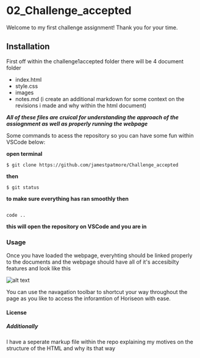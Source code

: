 # 02_Challenge_accepted
Welcome to my first challenge assignment! Thank you for your time.

## Installation ##
First off within the challenge1accepted folder there will be 4 document folder 
- index.html 
- style.css
- images 
- notes.md (i create an additional markdown for some context on the revisions i made and why within the html document)

**_All of these files are cruical for understanding the approach of the assiognment as well as properly running the webpage_**

Some commands to acess the repository so you can have some fun within VSCode below:


**open terminal**

```
$ git clone https://github.com/jamestpatmore/Challenge_accepted
```

**then**

```
$ git status
```

**to make sure everything has ran smoothly
then**

```

code ..
```

**this will open the repository on VSCode and you are in**


### Usage ###

Once you have loaded the webpage, everyhting should be linked properly to the documents and the webpage 
should have all of it's accesibilty features and look like this 

![alt text](assets/02_challengeacceptedSC.png)

You can use the navagation toolbar to shortcut your way throughout the page as you like to access the inforamtion of Horiseon with ease.

#### License ####




##### Additionally #####

I have a seperate markup file within the repo explaining my motives on the structure of the HTML and why its that way 


